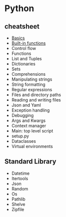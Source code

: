 # Python

## cheatsheet
- [Basics](Basics.md)
- [Built-in functions](Built-in_functions.md)
- Control flow
- Functions
- List and Tuples
- Dictionaries
- Sets
- Comprehensions
- Manipulating strings
- String formatting
- Regular expressions
- Files and directory paths
- Reading and writing files
- Json and Yaml
- Exception handling
- Debugging
- Args and Kwargs
- Context manager
- Main: top level script
- setup.py
- Dataclasses
- Virtual environments

## Standard Library
- Datetime
- Itertools
- Json
- Random
- Os
- Pathlib
- Shelve
- Zipfile
